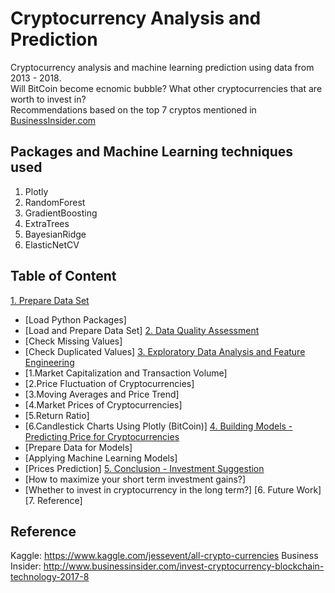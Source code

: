 # Cryptocurrency Analysis and Prediction
Cryptocurrency analysis and machine learning prediction using data from 2013 - 2018. <br>
Will BitCoin become ecnomic bubble? What other cryptocurrencies that are worth to invest in?<br>
Recommendations based on the top 7 cryptos mentioned in [BusinessInsider.com](http://www.businessinsider.com/invest-cryptocurrency-blockchain-technology-2017-8)


## Packages and Machine Learning techniques used
1. Plotly
2. RandomForest
3. GradientBoosting
4. ExtraTrees
5. BayesianRidge
6. ElasticNetCV

## Table of Content<br>
[1. Prepare Data Set](https://nbviewer.jupyter.org/github/yajieli912/Cryptocurrency_Analysis_and_Prediction/blob/master/Analysis_of_Cryptocurrency_Investments.ipynb)
 - [Load Python Packages]
 - [Load and Prepare Data Set] 
[2. Data Quality Assessment](https://nbviewer.jupyter.org/github/yajieli912/Cryptocurrency_Analysis_and_Prediction/blob/master/Analysis_of_Cryptocurrency_Investments.ipynb)
 - [Check Missing Values]
 - [Check Duplicated Values]
[3. Exploratory Data Analysis and Feature Engineering](https://nbviewer.jupyter.org/github/yajieli912/Cryptocurrency_Analysis_and_Prediction/blob/master/Analysis_of_Cryptocurrency_Investments.ipynb)
 - [1.Market Capitalization and Transaction Volume]
 - [2.Price Fluctuation of Cryptocurrencies]
 - [3.Moving Averages and Price Trend]
 - [4.Market Prices of Cryptocurrencies]
 - [5.Return Ratio]
 - [6.Candlestick Charts Using Plotly (BitCoin)]
[4. Building Models - Predicting Price for Cryptocurrencies](https://nbviewer.jupyter.org/github/yajieli912/Cryptocurrency_Analysis_and_Prediction/blob/master/Analysis_of_Cryptocurrency_Investments.ipynb)
 - [Prepare Data for Models]
 - [Applying Machine Learning Models]
 - [Prices Prediction]
[5. Conclusion - Investment Suggestion](https://nbviewer.jupyter.org/github/yajieli912/Cryptocurrency_Analysis_and_Prediction/blob/master/Analysis_of_Cryptocurrency_Investments.ipynb)
 - [How to maximize your short term investment gains?]
 - [Whether to invest in cryptocurrency in the long term?]
[6. Future Work]
[7. Reference]

## Reference
Kaggle: https://www.kaggle.com/jessevent/all-crypto-currencies
Business Insider: http://www.businessinsider.com/invest-cryptocurrency-blockchain-technology-2017-8
